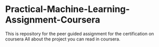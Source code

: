 # Practical-Machine-Learning-Assignment-Coursera
This is repository for the peer guided assignment for the certification on coursera
All about the project you can read in coursera.
